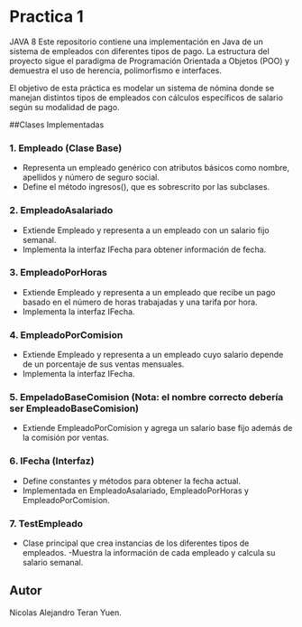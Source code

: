 # Practica 1

JAVA 8
Este repositorio contiene una implementación en Java de un sistema de empleados con diferentes tipos de pago. La estructura del proyecto sigue el paradigma de Programación Orientada a Objetos (POO) y demuestra el uso de herencia, polimorfismo e interfaces.

El objetivo de esta práctica es modelar un sistema de nómina donde se manejan distintos tipos de empleados con cálculos específicos de salario según su modalidad de pago.

##Clases Implementadas

### 1. Empleado (Clase Base)

- Representa un empleado genérico con atributos básicos como nombre, apellidos y número de seguro social.
- Define el método ingresos(), que es sobrescrito por las subclases.

### 2. EmpleadoAsalariado

- Extiende Empleado y representa a un empleado con un salario fijo semanal.
- Implementa la interfaz IFecha para obtener información de fecha.

### 3. EmpleadoPorHoras

- Extiende Empleado y representa a un empleado que recibe un pago basado en el número de horas trabajadas y una tarifa por hora.
- Implementa la interfaz IFecha.

### 4. EmpleadoPorComision

- Extiende Empleado y representa a un empleado cuyo salario depende de un porcentaje de sus ventas mensuales.
- Implementa la interfaz IFecha.

### 5. EmpeladoBaseComision (Nota: el nombre correcto debería ser EmpleadoBaseComision)

- Extiende EmpleadoPorComision y agrega un salario base fijo además de la comisión por ventas.

### 6. IFecha (Interfaz)

- Define constantes y métodos para obtener la fecha actual.
- Implementada en EmpleadoAsalariado, EmpleadoPorHoras y EmpleadoPorComision.

### 7. TestEmpleado

- Clase principal que crea instancias de los diferentes tipos de empleados.
-Muestra la información de cada empleado y calcula su salario semanal.

## Autor
Nicolas Alejandro Teran Yuen.
